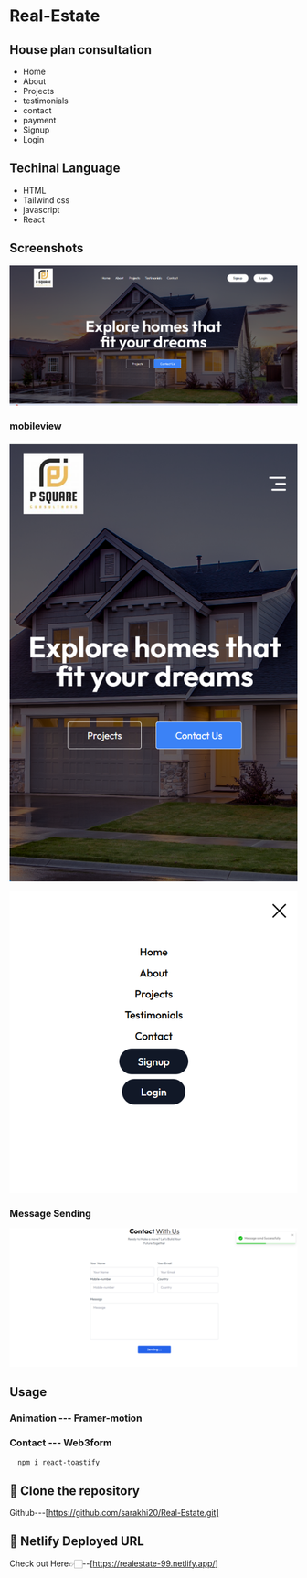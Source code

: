 
# Real-Estate
## House plan consultation

- Home
- About
- Projects
- testimonials
- contact
- payment
- Signup
- Login


## Techinal Language
- HTML
- Tailwind css
- javascript
- React
## Screenshots

![App Screenshot](https://github.com/sarakhi20/Real-Estate/blob/main/Images/Screenshot%202024-12-02%20080939.png)

### mobileview
![App Screenshot](https://github.com/sarakhi20/Real-Estate/blob/main/Images/Screenshot%202024-12-02%20081006.png)

![App Screenshot](https://github.com/sarakhi20/Real-Estate/blob/main/Images/Screenshot%202024-12-02%20081051.png)

### Message Sending
![App Screenshot](https://github.com/sarakhi20/Real-Estate/blob/main/Images/Screenshot%202024-12-02%20115741.png)


## Usage

### Animation --- Framer-motion
### Contact --- Web3form
      npm i react-toastify


## 🔗 Clone the repository

Github---[https://github.com/sarakhi20/Real-Estate.git]

## 🔗 Netlify Deployed URL

 Check out  Here👉🏻--[https://realestate-99.netlify.app/]
      


